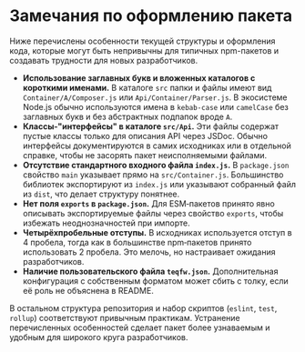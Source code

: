 # Замечания по оформлению пакета

Ниже перечислены особенности текущей структуры и оформления кода, которые могут быть непривычны для типичных npm-пакетов и создавать трудности для новых разработчиков.

- **Использование заглавных букв и вложенных каталогов с короткими именами.**
  В каталоге `src` папки и файлы имеют вид `Container/A/Composer.js` или `Api/Container/Parser.js`. В экосистеме Node.js обычно используются имена в `kebab-case` или `camelCase` без заглавных букв и без абстрактных подпапок вроде `A`.
- **Классы-"интерфейсы" в каталоге `src/Api`.**
  Эти файлы содержат пустые классы только для описания API через JSDoc. Обычно интерфейсы документируются в самих исходниках или в отдельной справке, чтобы не засорять пакет неисполняемыми файлами.
- **Отсутствие стандартного входного файла `index.js`.**
  В `package.json` свойство `main` указывает прямо на `src/Container.js`. Большинство библиотек экспортируют из `index.js` или указывают собранный файл из `dist`, что делает структуру понятнее.
- **Нет поля `exports` в `package.json`.**
  Для ESM‑пакетов принято явно описывать экспортируемые файлы через свойство `exports`, чтобы избежать неоднозначностей при импорте.
- **Четырёхпробельные отступы.**
  В исходниках используется отступ в 4 пробела, тогда как в большинстве npm‑пакетов принято использовать 2 пробела. Это мелочь, но настраивает ожидания разработчиков.
- **Наличие пользовательского файла `teqfw.json`.**
  Дополнительная конфигурация с собственным форматом может сбить с толку, если её роль не объяснена в README.

В остальном структура репозитория и набор скриптов (`eslint`, `test`, `rollup`) соответствуют привычным практикам. Устранение перечисленных особенностей сделает пакет более узнаваемым и удобным для широкого круга разработчиков.
